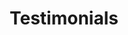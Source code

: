 ---
title: Testimonials

# testimonials
testimonials:
- name: "John Doe"
  designation: "CEO, IllustratedBytes"
  image: "images/client.jpg"
  title: "This is testimonial title"
  content: "Lorem ipsum dolor sit amet, consectetur adipiscing elit, sed do eiusmod tempor incididunt ut labore et dolore magna aliqua. Ut enim ad minim veniam, quis nostrud exercitation."

- name: "John Doe"
  designation: "CEO, IllustratedBytes"
  image: "images/client.jpg"
  title: "This is testimonial title"
  content: "Lorem ipsum dolor sit amet, consectetur adipiscing elit, sed do eiusmod tempor incididunt ut labore et dolore magna aliqua. Ut enim ad minim veniam, quis nostrud exercitation."

- name: "John Doe"
  designation: "CEO, IllustratedBytes"
  image: "images/client.jpg"
  title: "This is testimonial title"
  content: "Lorem ipsum dolor sit amet, consectetur adipiscing elit, sed do eiusmod tempor incididunt ut labore et dolore magna aliqua. Ut enim ad minim veniam, quis nostrud exercitation."

- name: "John Doe"
  designation: "CEO, IllustratedBytes"
  image: "images/client.jpg"
  title: "This is testimonial title"
  content: "Lorem ipsum dolor sit amet, consectetur adipiscing elit, sed do eiusmod tempor incididunt ut labore et dolore magna aliqua. Ut enim ad minim veniam, quis nostrud exercitation."


---